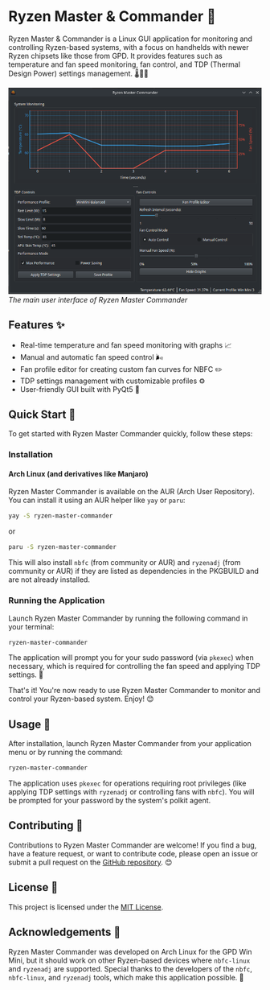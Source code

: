 # Ryzen Master & Commander 🚀

Ryzen Master & Commander is a Linux GUI application for monitoring and controlling Ryzen-based systems, with a focus on handhelds with newer Ryzen chipsets like those from GPD. It provides features such as temperature and fan speed monitoring, fan control, and TDP (Thermal Design Power) settings management. 🌡️💨🔧

![Main UI](img/main_ui.png)
*The main user interface of Ryzen Master Commander*

## Features ✨

- Real-time temperature and fan speed monitoring with graphs 📈
- Manual and automatic fan speed control 🌬️
- Fan profile editor for creating custom fan curves for NBFC ✏️
- TDP settings management with customizable profiles ⚙️
- User-friendly GUI built with PyQt5 🎨

## Quick Start 🚀

To get started with Ryzen Master Commander quickly, follow these steps:

### Installation

#### Arch Linux (and derivatives like Manjaro)

Ryzen Master Commander is available on the AUR (Arch User Repository). You can install it using an AUR helper like `yay` or `paru`:

```bash
yay -S ryzen-master-commander
```
or
```bash
paru -S ryzen-master-commander
```

This will also install `nbfc` (from community or AUR) and `ryzenadj` (from community or AUR) if they are listed as dependencies in the PKGBUILD and are not already installed.

### Running the Application

Launch Ryzen Master Commander by running the following command in your terminal:

```bash
ryzen-master-commander
```

The application will prompt you for your sudo password (via `pkexec`) when necessary, which is required for controlling the fan speed and applying TDP settings. 🔑

That's it! You're now ready to use Ryzen Master Commander to monitor and control your Ryzen-based system. Enjoy! 😊

## Usage 🚀

After installation, launch Ryzen Master Commander from your application menu or by running the command:

```bash
ryzen-master-commander
```

The application uses `pkexec` for operations requiring root privileges (like applying TDP settings with `ryzenadj` or controlling fans with `nbfc`). You will be prompted for your password by the system's polkit agent.

## Contributing 🤝

Contributions to Ryzen Master Commander are welcome! If you find a bug, have a feature request, or want to contribute code, please open an issue or submit a pull request on the [GitHub repository](https://github.com/sam1am/Ryzen-Master-Commander). 😊

## License 📜

This project is licensed under the [MIT License](LICENSE).

## Acknowledgements 🙏

Ryzen Master Commander was developed on Arch Linux for the GPD Win Mini, but it should work on other Ryzen-based devices where `nbfc-linux` and `ryzenadj` are supported. Special thanks to the developers of the `nbfc`, `nbfc-linux`, and `ryzenadj` tools, which make this application possible. 👏
